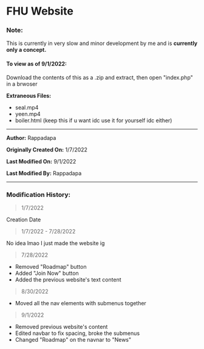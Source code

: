 # FHU Website



### **Note:** 

This is currently in very slow and minor development by me and is **currently only a concept.**

#### __To view as of 9/1/2022:__ 

Download the contents of this as a .zip and extract, then open "index.php" in a brwoser

**Extraneous Files:**
- seal.mp4
- yeen.mp4
- boiler.html (keep this if u want idc use it for yourself idc either)


---
**Author:** Rappadapa


**Originally Created On:** 1/7/2022



**Last Modified On:** 9/1/2022



**Last Modified By:** Rappadapa

---

### Modification History:
> 1/7/2022

Creation Date

> 1/7/2022 - 7/28/2022

No idea lmao I just made the website ig

> 7/28/2022
- Removed "Roadmap" button
- Added "Join Now" button
- Added the previous website's text content

> 8/30/2022
- Moved all the nav elements with submenus together

> 9/1/2022
- Removed previous website's content
- Edited navbar to fix spacing, broke the submenus
- Changed "Roadmap" on the navnar to "News"
